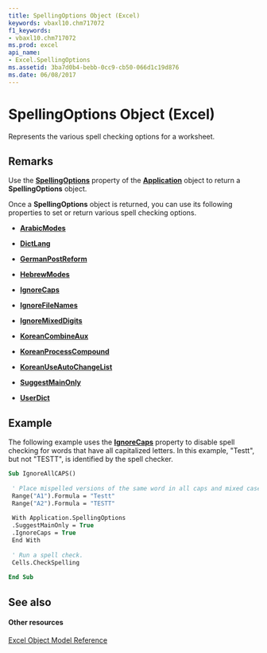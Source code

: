 ```yaml
---
title: SpellingOptions Object (Excel)
keywords: vbaxl10.chm717072
f1_keywords:
- vbaxl10.chm717072
ms.prod: excel
api_name:
- Excel.SpellingOptions
ms.assetid: 3ba7d0b4-bebb-0cc9-cb50-066d1c19d876
ms.date: 06/08/2017
---
```



# SpellingOptions Object (Excel)

Represents the various spell checking options for a worksheet.


## Remarks

Use the  **[SpellingOptions](Excel.Application.SpellingOptions.md)** property of the **[Application](Excel.Application(objec).md)** object to return a **SpellingOptions** object.

Once a  **SpellingOptions** object is returned, you can use its following properties to set or return various spell checking options.


-  **[ArabicModes](Excel.SpellingOptions.ArabicModes.md)**
    
-  **[DictLang](Excel.SpellingOptions.DictLang.md)**
    
-  **[GermanPostReform](Excel.SpellingOptions.GermanPostReform.md)**
    
-  **[HebrewModes](Excel.SpellingOptions.HebrewModes.md)**
    
-  **[IgnoreCaps](Excel.SpellingOptions.IgnoreCaps.md)**
    
-  **[IgnoreFileNames](Excel.SpellingOptions.IgnoreFileNames.md)**
    
-  **[IgnoreMixedDigits](Excel.SpellingOptions.IgnoreMixedDigits.md)**
    
-  **[KoreanCombineAux](Excel.SpellingOptions.KoreanCombineAux.md)**
    
-  **[KoreanProcessCompound](Excel.SpellingOptions.KoreanProcessCompound.md)**
    
-  **[KoreanUseAutoChangeList](Excel.SpellingOptions.KoreanUseAutoChangeList.md)**
    
-  **[SuggestMainOnly](Excel.SpellingOptions.SuggestMainOnly.md)**
    
-  **[UserDict](Excel.SpellingOptions.UserDict.md)**
    

## Example

The following example uses the  **[IgnoreCaps](Excel.SpellingOptions.IgnoreCaps.md)** property to disable spell checking for words that have all capitalized letters. In this example, "Testt", but not "TESTT", is identified by the spell checker.


```vb
Sub IgnoreAllCAPS() 
 
 ' Place mispelled versions of the same word in all caps and mixed case. 
 Range("A1").Formula = "Testt" 
 Range("A2").Formula = "TESTT" 
 
 With Application.SpellingOptions 
 .SuggestMainOnly = True 
 .IgnoreCaps = True 
 End With 
 
 ' Run a spell check. 
 Cells.CheckSpelling 
 
End Sub
```


## See also


#### Other resources


[Excel Object Model Reference](http://msdn.microsoft.com/library/11ea8598-8a20-92d5-f98b-0da04263bf2c%28Office.15%29.aspx)


